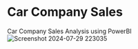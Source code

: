 # Car Company Sales
Car Company Sales Analysis using PowerBI
![Screenshot 2024-07-29 223035](https://github.com/user-attachments/assets/1153b18b-3ee7-454b-874a-f328bad36a9a)

